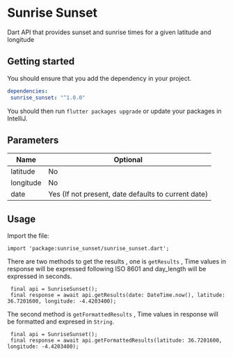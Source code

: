 # Sunrise Sunset
Dart API that provides sunset and sunrise times for a given latitude and longitude

## Getting started

You should ensure that you add the dependency in your project.
```yaml
dependencies:
 sunrise_sunset: "^1.0.0"
```

You should then run `flutter packages upgrade` or update your packages in IntelliJ.

## Parameters

 | Name          | Optional                                                | 
 |---------------|---------------------------------------------------------|
 | latitude      | No                                                      | 
 | longitude     | No                                                      | 
 | date          | Yes (If not present, date defaults to current date)     | 



## Usage

Import the file:

```
import 'package:sunrise_sunset/sunrise_sunset.dart';
```

There are two methods to get the results , one is `getResults` , Time values in response will be expressed following ISO 8601 and day_length will be expressed in seconds.

```
 final api = SunriseSunset();
 final response = await api.getResults(date: DateTime.now(), latitude: 36.7201600, longitude: -4.4203400);
```

The second method is `getFormattedResults` , Time values in response will be formatted and expresed in `String`.

```
 final api = SunriseSunset();
 final response = await api.getFormattedResults(latitude: 36.7201600, longitude: -4.4203400);
```



